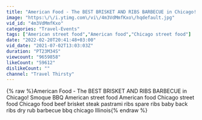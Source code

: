 ```yaml
---
title: "American Food - The BEST BRISKET AND RIBS BARBECUE in Chicago! Smoque BBQ"
image: "https:\/\/i.ytimg.com\/vi\/4m3VdMmfKxo\/hqdefault.jpg"
vid_id: "4m3VdMmfKxo"
categories: "Travel-Events"
tags: ["American street food","American food","Chicago street food"]
date: "2022-02-20T20:41:48+03:00"
vid_date: "2021-07-02T13:03:03Z"
duration: "PT23M34S"
viewcount: "9659858"
likeCount: "59612"
dislikeCount: ""
channel: "Travel Thirsty"
---
```

{% raw %}American Food - The BEST BRISKET AND RIBS BARBECUE in Chicago! Smoque BBQ American street food American food Chicago street food Chicago food beef brisket steak pastrami ribs spare ribs baby back ribs dry rub barbecue bbq chicago Illinois{% endraw %}

